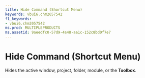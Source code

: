 ```yaml
---
title: Hide Command (Shortcut Menu)
keywords: vbui6.chm2057542
f1_keywords:
- vbui6.chm2057542
ms.prod: MULTIPLEPRODUCTS
ms.assetid: 9aeedfc0-57d9-4a48-aa1c-152c8bd0f7e7
---
```



# Hide Command (Shortcut Menu)

Hides the active window, project, folder, module, or the  **Toolbox**.


